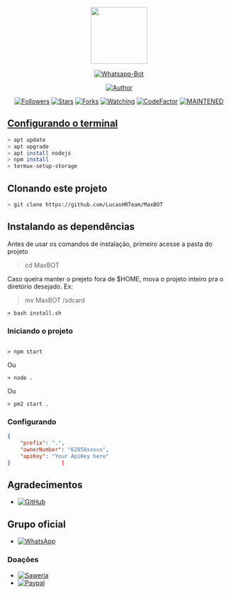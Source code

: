 <p align="center">
<img src="https://static.wikia.nocookie.net/kenja-no-mago/images/8/85/Sizilien_von_klode_1.jpg/revision/latest/top-crop/width/300/height/300?cb=20190417164406" width="128" height="128"/>
</p>
<p align="center">
<a href="#"><img title="Whatsapp-Bot" src="https://img.shields.io/badge/Projeto Max Bot 2.0-green?colorA=%23ff0000&colorB=%23017e40&style=for-the-badge"></a>
</p>
<p align="center">
<a href="https://github.com/LucasHRTeam"><img title="Author" src="https://img.shields.io/badge/Author-LucasHRTeam-red.svg?style=for-the-badge&logo=github"></a>
</p>
<p align="center">
<a href="https://github.com/LucasHRTeam/followers"><img title="Followers" src="https://img.shields.io/github/followers/LucasHRTeam?color=blue&style=flat-square"></a>
<a href="https://github.com/LucasHRTeam/MaxBOT/stargazers/"><img title="Stars" src="https://img.shields.io/github/stars/LucasHRTeam/MaxBOT?color=red&style=flat-square"></a>
<a href="https://github.com/LucasHRTeam/MaxBOT/network/members"><img title="Forks" src="https://img.shields.io/github/forks/LucasHRTeam/MaxBOT?color=red&style=flat-square"></a>
<a href="https://github.com/LucasHRTeam/MaxBOT/watchers"><img title="Watching" src="https://img.shields.io/github/watchers/LucasHRTeam/MaxBOT?label=Watchers&color=blue&style=flat-square"></a>
<a href="https://www.codefactor.io/repository/github/LucasHRTeam/MaxBOT"><img src="https://www.codefactor.io/repository/github/LucasHRTeam/MaxBOT/badge" alt="CodeFactor" /></a>
<a href="#"><img title="MAINTENED" src="https://img.shields.io/badge/MAINTENED-YES-blue.svg"</a>
</p>

## Configurando o terminal

```bash
> apt update
> apt upgrade
> apt install nodejs
> npm install
> termux-setup-storage
```

## Clonando este projeto

```bash
> git clone https://github.com/LucasHRTeam/MaxBOT
```

## Instalando as dependências
Antes de usar os comandos de instalação, 
primeiro acesse a pasta do projeto

> cd MaxBOT

Caso queira manter o prejeto fora de $HOME,
mova o projeto inteiro pra o diretório desejado.
Ex:

> mv MaxBOT /sdcard
```
> bash install.sh
```

### Iniciando o projeto
```

> npm start
```
Ou 
```
> node .
```
Ou
```
> pm2 start .
```

### Configurando
```json
{
	"prefix": ".",
	"ownerNumber": "62858xxxxx",
	"apiKey": "Your ApiKey here"
}                |
```
## Agradecimentos
* <a href="https://github.com/adiwajshing/Baileys"><img alt="GitHub" src="https://img.shields.io/badge/adiwajshing/Baileys%20-%23121011.svg?&style=for-the-badge&logo=github&logoColor=white"/></a>

## Grupo oficial
* <a href="https://chat.whatsapp.com/HCgJgeBcP4K8jRPb2TiR8B"><img alt="WhatsApp" src="https://img.shields.io/badge/WhatsApp%20Group-25D366?style=for-the-badge&logo=whatsapp&logoColor=white"/></a>

### Doações
* <a href="https://saweria.co/donate/LucasHRTeam"><img alt="Saweria" src="https://img.shields.io/badge/Saweria-F16061?style=for-the-badge&logo=ko-fi&logoColor=white" /></a>
* <a href="https://paypal.me/LucasHRTeam"><img alt="Paypal" src="https://img.shields.io/badge/PayPal-00457C?style=for-the-badge&logo=paypal&logoColor=white" /></a>
